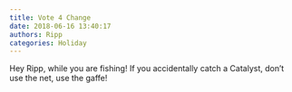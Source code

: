 ```yaml
---
title: Vote 4 Change
date: 2018-06-16 13:40:17
authors: Ripp
categories: Holiday
---
```


 Hey Ripp, while you are fishing!
If you accidentally catch a Catalyst, don’t use the net, use the gaffe!